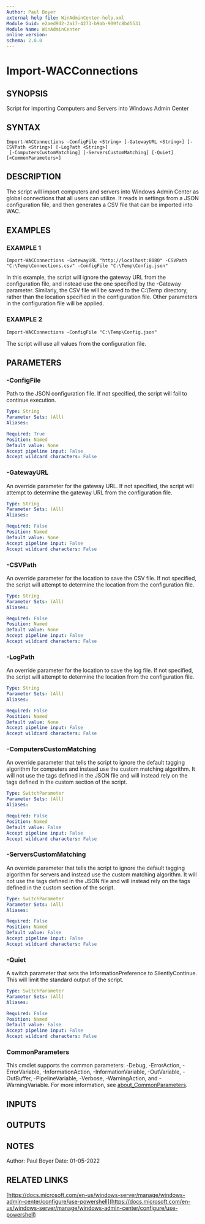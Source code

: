 ```yaml
---
Author: Paul Boyer
external help file: WinAdminCenter-help.xml
Module Guid: e2aed9d2-2a17-4273-b9ab-909fc8bd5531
Module Name: WinAdminCenter
online version:
schema: 2.0.0
---
```


# Import-WACConnections

## SYNOPSIS
Script for importing Computers and Servers into Windows Admin Center

## SYNTAX

```
Import-WACConnections -ConfigFile <String> [-GatewayURL <String>] [-CSVPath <String>] [-LogPath <String>]
 [-ComputersCustomMatching] [-ServersCustomMatching] [-Quiet] [<CommonParameters>]
```

## DESCRIPTION
The script will import computers and servers into Windows Admin Center as global connections that all users can utilize.
It reads in settings from a JSON configuration file, and then generates a CSV file that can be imported into WAC.

## EXAMPLES

### EXAMPLE 1
```
Import-WACConnections -GatewayURL "http://localhost:8080" -CSVPath "C:\Temp\Connections.csv" -ConfigFile "C:\Temp\Config.json"
```

In this example, the script will ignore the gateway URL from the configuration file, and instead use the one specified by the -Gateway parameter.
Similarly, the CSV file will be saved to the C:\Temp directory, rather than the location specified in the configuration file.
Other parameters in the configuration file will be applied.

### EXAMPLE 2
```
Import-WACConnections -ConfigFile "C:\Temp\Config.json"
```

The script will use all values from the configuration file.

## PARAMETERS

### -ConfigFile
Path to the JSON configuration file.
If not specified, the script will fail to continue execution.

```yaml
Type: String
Parameter Sets: (All)
Aliases:

Required: True
Position: Named
Default value: None
Accept pipeline input: False
Accept wildcard characters: False
```

### -GatewayURL
An override parameter for the gateway URL.
If not specified, the script will attempt to determine the gateway URL from the configuration file.

```yaml
Type: String
Parameter Sets: (All)
Aliases:

Required: False
Position: Named
Default value: None
Accept pipeline input: False
Accept wildcard characters: False
```

### -CSVPath
An override parameter for the location to save the CSV file.
If not specified, the script will attempt to determine the location from the configuration file.

```yaml
Type: String
Parameter Sets: (All)
Aliases:

Required: False
Position: Named
Default value: None
Accept pipeline input: False
Accept wildcard characters: False
```

### -LogPath
An override parameter for the location to save the log file.
If not specified, the script will attempt to determine the location from the configuration file.

```yaml
Type: String
Parameter Sets: (All)
Aliases:

Required: False
Position: Named
Default value: None
Accept pipeline input: False
Accept wildcard characters: False
```

### -ComputersCustomMatching
An override parameter that tells the script to ignore the default tagging algorithm for computers and instead use the custom matching algorithm.
It will not use the tags defined in the JSON file and will instead rely on the tags defined in the custom section of the script.

```yaml
Type: SwitchParameter
Parameter Sets: (All)
Aliases:

Required: False
Position: Named
Default value: False
Accept pipeline input: False
Accept wildcard characters: False
```

### -ServersCustomMatching
An override parameter that tells the script to ignore the default tagging algorithm for servers and instead use the custom matching algorithm.
It will not use the tags defined in the JSON file and will instead rely on the tags defined in the custom section of the script.

```yaml
Type: SwitchParameter
Parameter Sets: (All)
Aliases:

Required: False
Position: Named
Default value: False
Accept pipeline input: False
Accept wildcard characters: False
```

### -Quiet
A switch parameter that sets the InformationPreference to SilentlyContinue.
This will limit the standard output of the script.

```yaml
Type: SwitchParameter
Parameter Sets: (All)
Aliases:

Required: False
Position: Named
Default value: False
Accept pipeline input: False
Accept wildcard characters: False
```

### CommonParameters
This cmdlet supports the common parameters: -Debug, -ErrorAction, -ErrorVariable, -InformationAction, -InformationVariable, -OutVariable, -OutBuffer, -PipelineVariable, -Verbose, -WarningAction, and -WarningVariable. For more information, see [about_CommonParameters](http://go.microsoft.com/fwlink/?LinkID=113216).

## INPUTS

## OUTPUTS

## NOTES
Author: Paul Boyer
Date: 01-05-2022

## RELATED LINKS

[https://docs.microsoft.com/en-us/windows-server/manage/windows-admin-center/configure/use-powershell](https://docs.microsoft.com/en-us/windows-server/manage/windows-admin-center/configure/use-powershell)

